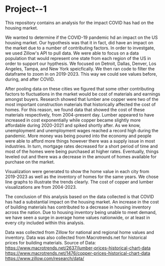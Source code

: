 # Project--1
This repository contains an analysis for the impact COVID has had on the housing market.

We wanted to determine if the COVID-19 pandemic hd an impact on the US housing market. Our hypothesis was that it in fact, did have an impact on the market due to a number of contributing factors. In order to investgate, we used Zillow's API to pull data. We were able to focus on a data population that would represent one state from each region of the US in order to support our hypthesis. We focused on Detroit, Dallas, Denver, Los Angeles, Tampa, and New York speicfically. We then ran code to filter the dataframe to zoom in on 2019-2023. This way we could see values before, during, and after COVID. 

After pooling data on these cities we figured that some other contributing factors to fluctuations in the market would be cost of materials and earnings amongst buyers. Research showed that lumber ane copper were two of the most important construction materials that historically affected the cost of homes. For this reason, we found data that showed the cost of these materials respectively, from 2004-present day. Lumber appeared to have increased in cost exponentially while copper became slightly more affordable during 2020-2021 and spiked shortly after. As we know, unemployment and unemployment wages reached a record high during the pandemic. More money was being poured into the economy and people were able to afford more things however there was a supply issue in most industries. In turn, mortgage rates decreased for a short period of time and most of the homes were being purchased at higher rates. Eventually, things leveled out and there was a decrease in the amount of homes available for purchase on the market.

Visualization were generated to show the home value in each city from 2019-2023 as well as the inventory of homes for the same years. We chose line graphs to illustrate the trends clearly. The cost of copper and lumber visualizations are from 2004-2023.


The conclusion of this analysis based on the data collected is that COVID has had a substantial impact on the housing market. An increase in the cost of building materials has contributed to a decrease in housing inventory across the nation. Due to housing inventory being unable to meet demand, we have seen a surge in average home values nationwide, or at least in every city included within this analysis.

Data was collected from Zillow for national and regional home values and inventory. Data was also collected from Macrotrends.net for historical prices for building materials. Source of Data: https://www.macrotrends.net/2637/lumber-prices-historical-chart-data https://www.macrotrends.net/1476/copper-prices-historical-chart-data https://www.zillow.com/research/data/

